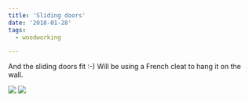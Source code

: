 ```yaml
---
title: 'Sliding doors'
date: '2018-01-28'
tags:
  - woodworking

---
```


And the sliding doors fit :-)
Will be using a French cleat to hang it on the wall.​

![](/images/20180127_181045%20%281%29.jpg)
![](/images/20180127_181055%20%281%29.jpg)